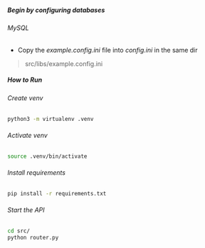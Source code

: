 ##### Begin by configuring databases
###### MySQL
- Copy the _example.config.ini_ file into _config.ini_ in the same dir
> src/libs/example.config.ini
##### How to Run

###### Create venv
```bash
python3 -m virtualenv .venv
```

###### Activate venv
```bash
source .venv/bin/activate
```

###### Install requirements
```bash
pip install -r requirements.txt
```

###### Start the API
```bash
cd src/
python router.py
```
